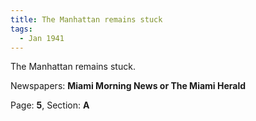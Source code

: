 ```yaml
---  
title: The Manhattan remains stuck  
tags:  
  - Jan 1941  
---  
```

  
The Manhattan remains stuck.  
  
Newspapers: **Miami Morning News or The Miami Herald**  
  
Page: **5**, Section: **A** 
